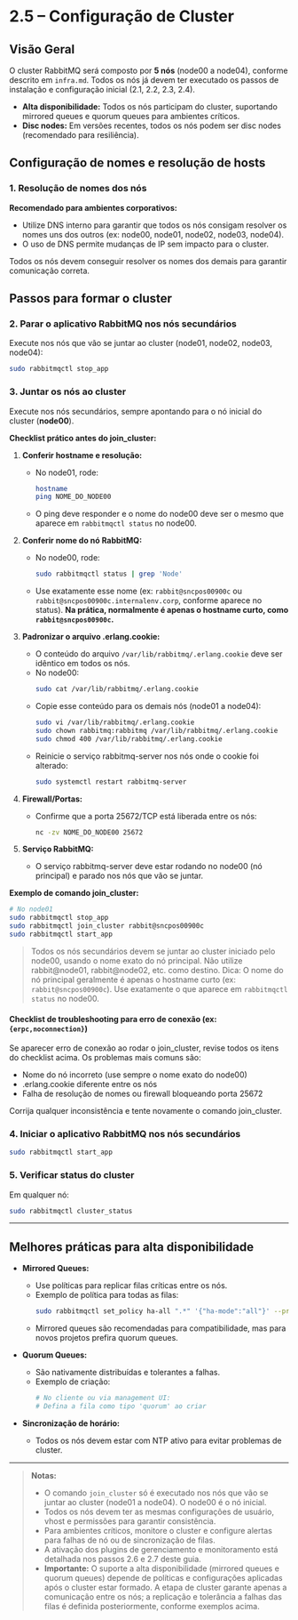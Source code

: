 # 2.5 – Configuração de Cluster

## Visão Geral

O cluster RabbitMQ será composto por **5 nós** (node00 a node04), conforme descrito em `infra.md`. Todos os nós já devem ter executado os passos de instalação e configuração inicial (2.1, 2.2, 2.3, 2.4).

- **Alta disponibilidade:** Todos os nós participam do cluster, suportando mirrored queues e quorum queues para ambientes críticos.
- **Disc nodes:** Em versões recentes, todos os nós podem ser disc nodes (recomendado para resiliência).

## Configuração de nomes e resolução de hosts

### 1. Resolução de nomes dos nós

**Recomendado para ambientes corporativos:**
- Utilize DNS interno para garantir que todos os nós consigam resolver os nomes uns dos outros (ex: node00, node01, node02, node03, node04).
- O uso de DNS permite mudanças de IP sem impacto para o cluster.

Todos os nós devem conseguir resolver os nomes dos demais para garantir comunicação correta.

## Passos para formar o cluster

### 2. Parar o aplicativo RabbitMQ nos nós secundários
Execute nos nós que vão se juntar ao cluster (node01, node02, node03, node04):
```bash
sudo rabbitmqctl stop_app
```

### 3. Juntar os nós ao cluster


Execute nos nós secundários, sempre apontando para o nó inicial do cluster (**node00**).

**Checklist prático antes do join_cluster:**

1. **Conferir hostname e resolução:**
   - No node01, rode:
     ```bash
     hostname
     ping NOME_DO_NODE00
     ```
   - O ping deve responder e o nome do node00 deve ser o mesmo que aparece em `rabbitmqctl status` no node00.

2. **Conferir nome do nó RabbitMQ:**
   - No node00, rode:
     ```bash
     sudo rabbitmqctl status | grep 'Node'
     ```
   - Use exatamente esse nome (ex: `rabbit@sncpos00900c` ou `rabbit@sncpos00900c.internalenv.corp`, conforme aparece no status). **Na prática, normalmente é apenas o hostname curto, como `rabbit@sncpos00900c`.**

3. **Padronizar o arquivo .erlang.cookie:**
   - O conteúdo do arquivo `/var/lib/rabbitmq/.erlang.cookie` deve ser idêntico em todos os nós.
   - No node00:
     ```bash
     sudo cat /var/lib/rabbitmq/.erlang.cookie
     ```
   - Copie esse conteúdo para os demais nós (node01 a node04):
     ```bash
     sudo vi /var/lib/rabbitmq/.erlang.cookie
     sudo chown rabbitmq:rabbitmq /var/lib/rabbitmq/.erlang.cookie
     sudo chmod 400 /var/lib/rabbitmq/.erlang.cookie
     ```
   - Reinicie o serviço rabbitmq-server nos nós onde o cookie foi alterado:
     ```bash
     sudo systemctl restart rabbitmq-server
     ```

4. **Firewall/Portas:**
   - Confirme que a porta 25672/TCP está liberada entre os nós:
     ```bash
     nc -zv NOME_DO_NODE00 25672
     ```

5. **Serviço RabbitMQ:**
   - O serviço rabbitmq-server deve estar rodando no node00 (nó principal) e parado nos nós que vão se juntar.

**Exemplo de comando join_cluster:**
```bash
# No node01
sudo rabbitmqctl stop_app
sudo rabbitmqctl join_cluster rabbit@sncpos00900c
sudo rabbitmqctl start_app
```
> Todos os nós secundários devem se juntar ao cluster iniciado pelo node00, usando o nome exato do nó principal. Não utilize rabbit@node01, rabbit@node02, etc. como destino.
> Dica: O nome do nó principal geralmente é apenas o hostname curto (ex: `rabbit@sncpos00900c`). Use exatamente o que aparece em `rabbitmqctl status` no node00.
#### Checklist de troubleshooting para erro de conexão (ex: `{erpc,noconnection}`)

Se aparecer erro de conexão ao rodar o join_cluster, revise todos os itens do checklist acima. Os problemas mais comuns são:
- Nome do nó incorreto (use sempre o nome exato do node00)
- .erlang.cookie diferente entre os nós
- Falha de resolução de nomes ou firewall bloqueando porta 25672

Corrija qualquer inconsistência e tente novamente o comando join_cluster.

### 4. Iniciar o aplicativo RabbitMQ nos nós secundários
```bash
sudo rabbitmqctl start_app
```

### 5. Verificar status do cluster
Em qualquer nó:
```bash
sudo rabbitmqctl cluster_status
```

---

## Melhores práticas para alta disponibilidade

- **Mirrored Queues:**
  - Use políticas para replicar filas críticas entre os nós.
  - Exemplo de política para todas as filas:
    ```bash
    sudo rabbitmqctl set_policy ha-all ".*" '{"ha-mode":"all"}' --priority 1 --apply-to queues
    ```
  - Mirrored queues são recomendadas para compatibilidade, mas para novos projetos prefira quorum queues.

- **Quorum Queues:**
  - São nativamente distribuídas e tolerantes a falhas.
  - Exemplo de criação:
    ```bash
    # No cliente ou via management UI:
    # Defina a fila como tipo 'quorum' ao criar
    ```

- **Sincronização de horário:**
  - Todos os nós devem estar com NTP ativo para evitar problemas de cluster.

---

> **Notas:**
> - O comando `join_cluster` só é executado nos nós que vão se juntar ao cluster (node01 a node04). O node00 é o nó inicial.
> - Todos os nós devem ter as mesmas configurações de usuário, vhost e permissões para garantir consistência.
> - Para ambientes críticos, monitore o cluster e configure alertas para falhas de nó ou de sincronização de filas.
> - A ativação dos plugins de gerenciamento e monitoramento está detalhada nos passos 2.6 e 2.7 deste guia.
> - **Importante:** O suporte a alta disponibilidade (mirrored queues e quorum queues) depende de políticas e configurações aplicadas após o cluster estar formado. A etapa de cluster garante apenas a comunicação entre os nós; a replicação e tolerância a falhas das filas é definida posteriormente, conforme exemplos acima.
